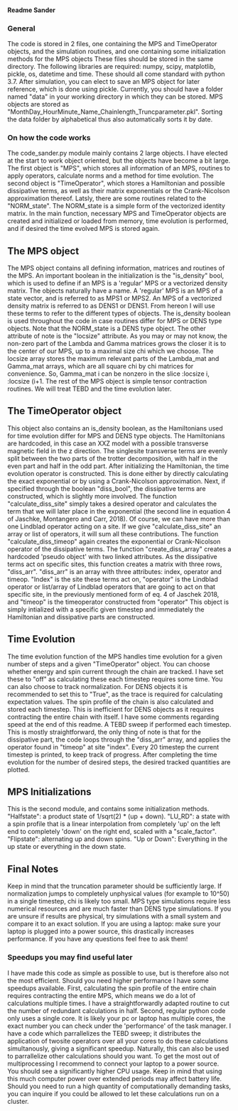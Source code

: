 #### Readme Sander

### General
The code is stored in 2 files, one containing the MPS and TimeOperator objects, and the simulation routines, and one containing some initialization methods for the MPS objects
These files should be stored in the same directory.
The following libraries are required: numpy, scipy, matplotlib, pickle, os, datetime and time. These should all come standard with python 3.7.
After simulation, you can elect to save an MPS object for later reference, which is done using pickle. Currently, you should have a folder named "data" in your working directory in which they can be stored.
MPS objects are stored as "MonthDay_HourMinute_Name_Chainlength_Truncparameter.pkl". Sorting the data folder by alphabetical thus also automatically sorts it by date.

### On how the code works
The code_sander.py module mainly contains 2 large objects. I have elected at the start to work object oriented, but the objects have become a bit large.
The first object is "MPS", which stores all information of an MPS, routines to apply operators, calculate norms and a method for time evolution.
The second object is "TimeOperator", which stores a Hamiltonian and possible dissipative terms, as well as their matrix exponentials or the Crank-Nicolson approximation thereof.
Latsly, there are some routines related to the "NORM_state". The NORM_state is a simple form of the vectorized identity matrix.
In the main function, necessary MPS and TimeOperator objects are created and initialized or loaded from memory, time evolution is performed, and if desired the time evolved MPS is stored again.

## The MPS object
The MPS object contains all defining information, matrices and routines of the MPS. An important boolean in the initialization is the "is_density" bool, which is used to define if an MPS is a 'regular' MPS or a vectorized density matrix.
The objects naturally have a name. A 'regular' MPS is an MPS of a state vector, and is referred to as MPS1 or MPS2. An MPS of a vectorized density matrix is referred to as DENS1 or DENS1. From hereon I will use these terms to refer to the different types of objects.
The is_density boolean is used throughout the code in case routines differ for MPS or DENS type objects. Note that the NORM_state is a DENS type object.
The other attribute of note is the "locsize" attribute. As you may or may not know, the non-zero part of the Lambda and Gamma matrices grows the closer it is to the center of our MPS, up to a maximal size chi which we choose.
The locsize array stores the maximum relevant parts of the Lambda_mat and Gamma_mat arrays, which are all square chi by chi matrices for convenience.
So, Gamma_mat i can be nonzero in the slice :locsize i, :locsize (i+1.
The rest of the MPS object is simple tensor contraction routines. We will treat TEBD and the time evolution later.

## The TimeOperator object
This object also contains an is_density boolean, as the Hamiltonians used for time evolution differ for MPS and DENS type objects.
The Hamiltonians are hardcoded, in this case an XXZ model with a possible transverse magnetic field in the z direction.
The singlesite transverse terms are evenly split between the two parts of the trotter decomposition, with half in the even part and half in the odd part.
After initializing the Hamiltonian, the time evolution operator is constructed. This is done either by directly calculating the exact exponential or by using a Crank-Nicolson approximation.
Next, if specified through the boolean "diss_bool", the dissipative terms are constructed, which is slightly more involved.
The function "calculate_diss_site" simply takes a desired operator and calculates the term that we will later place in the exponential (the second line in equation 4 of Jaschke, Montangero and Carr, 2018).
Of course, we can have more than one Lindblad operator acting on a site. If we give "calculate_diss_site" an array or list of operators, it will sum all these contributions.
The function "calculate_diss_timeop" again creates the exponential or Crank-Nicolson operator of the dissipative terms.
The function "create_diss_array" creates a hardcoded 'pseudo object' with two linked attributes. As the dissipative terms act on specific sites, this function creates a matrix with three rows, "diss_arr".
"diss_arr" is an array with three attributes: index, operator and timeop.
"Index" is the site these terms act on, "operator" is the Lindblad operator or list/array of Lindblad operators that are going to act on that specific site, in the previously mentioned form of eq. 4 of Jaschek 2018, and "timeop" is the timeoperator constructed from "operator"
This object is simply intialized with a specific given timestep and immediately the Hamiltonian and dissipative parts are constructed.

## Time Evolution
The time evolution function of the MPS handles time evolution for a given number of steps and a given "TimeOperator" object.
You can choose whether energy and spin current through the chain are tracked. I have set these to "off" as calculating these each timestep requires some time.
You can also choose to track normalization. For DENS objects it is recommended to set this to "True", as the trace is required for calculating expectation values.
The spin profile of the chain is also calculated and stored each timestep. This is inefficient for DENS objects as it requires contracting the entire chain with itself. I have some comments regarding speed at the end of this readme.
A TEBD sweep if performed each timestep. This is mostly straightforward, the only thing of note is that for the dissipative part, the code loops through the "diss_arr" array, and applies the operator found in "timeop" at site "index".
Every 20 timestep the current timestep is printed, to keep track of progress.
After completing the time evolution for the number of desired steps, the desired tracked quantities are plotted.

## MPS Initializations
This is the second module, and contains some initialization methods. 
"Halfstate": a product state of 1/sqrt(2) * (up + down).
"LU_RD": a state with a spin profile that is a linear interpolation from completely 'up' on the left end to completely 'down' on the right end, scaled with a "scale_factor".
"Flipstate": alternating up and down spins.
"Up or Down": Everything in the up state or everything in the down state.

## Final Notes
Keep in mind that the truncation parameter should be sufficiently large. If normalization jumps to completely unphysical values (for example to 10^50) in a single timestep, chi is likely too small.
MPS type simulations require less numerical resources and are much faster than DENS type simulations.
If you are unsure if results are physical, try simulations with a small system and compare it to an exact solution.
If you are using a laptop: make sure your laptop is plugged into a power source, this drastically increases performance.
If you have any questions feel free to ask them!

### Speedups you may find useful later
I have made this code as simple as possible to use, but is therefore also not the most efficient. Should you need higher performance I have some speedups available.
First, calculating the spin profile of the entire chain requires contracting the entire MPS, which means we do a lot of calculations multiple times. I have a straightforwardly adapted routine to cut the number of redundant calculations in half.
Second, regular python code only uses a single core. It is likely your pc or laptop has multiple cores, the exact number you can check under the 'performance' of the task manager.
I have a code which parrallelizes the TEBD sweep; it distributes the application of twosite operators over all your cores to do these calculations simultanously, giving a significant speedup. Naturally, this can also be used to parrallelize other calculations should you want.
To get the most out of multiprocessing I recommend to connect your laptop to a power source. You should see a significantly higher CPU usage.
Keep in mind that using this much computer power over extended periods may affect battery life. Should you need to run a high quantity of computationally demanding tasks, you can inquire if you could be allowed to let these calculations run on a cluster.


